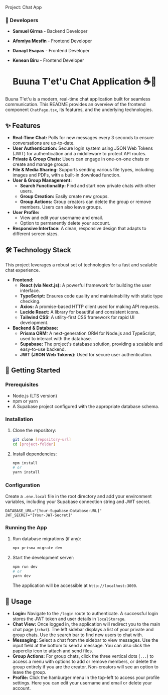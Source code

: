 Project: Chat App
### 👥 Developers

* **Samuel Girma** - Backend Developer
* **Afomiya Mesfin** - Frontend Developer
* **Danayt Esayas** - Frontend Developer
* **Kenean Biru** - Frontend Developer

  # Buuna T'et'u Chat Application ☕💬

Buuna T'et'u is a modern, real-time chat application built for seamless communication. This README provides an overview of the frontend component `ChatPage.tsx`, its features, and the underlying technologies.
## ✨ Features
  * **Real-Time Chat:** Polls for new messages every 3 seconds to ensure conversations are up-to-date.
  * **User Authentication:** Secure login system using JSON Web Tokens (JWT) for authentication and a middleware to protect API routes.
  * **Private & Group Chats:** Users can engage in one-on-one chats or create and manage groups.
  * **File & Media Sharing:** Supports sending various file types, including images and PDFs, with a built-in download function.
  * **User & Group Management:**
      * **Search Functionality:** Find and start new private chats with other users.
      * **Group Creation:** Easily create new groups.
      * **Group Actions:** Group creators can delete the group or remove members. Users can also leave groups.
  * **User Profile:**
      * View and edit your username and email.
      * Option to permanently delete your account.
  * **Responsive Interface:** A clean, responsive design that adapts to different screen sizes.
    
## 🛠️ Technology Stack

This project leverages a robust set of technologies for a fast and scalable chat experience.
  * **Frontend:**
      * **React (via Next.js):** A powerful framework for building the user interface.
      * **TypeScript:** Ensures code quality and maintainability with static type checking.
      * **Axios:** A promise-based HTTP client used for making API requests.
      * **Lucide React:** A library for beautiful and consistent icons.
      * **Tailwind CSS:** A utility-first CSS framework for rapid UI development.
  * **Backend & Database:**
      * **Prisma ORM:** A next-generation ORM for Node.js and TypeScript, used to interact with the database.
      * **Supabase:** The project's database solution, providing a scalable and easy-to-use backend.
      * **JWT (JSON Web Tokens):** Used for secure user authentication.

## 🚀 Getting Started

### Prerequisites

  * Node.js (LTS version)
  * npm or yarn
  * A Supabase project configured with the appropriate database schema.

### Installation

1.  Clone the repository:

    ```bash
    git clone [repository-url]
    cd [project-folder]
    ```

2.  Install dependencies:

    ```bash
    npm install
    # or
    yarn install
    ```

### Configuration

Create a `.env.local` file in the root directory and add your environment variables, including your Supabase connection string and JWT secret.

```env
DATABASE_URL="[Your-Supabase-Database-URL]"
JWT_SECRET="[Your-JWT-Secret]"
```

### Running the App

1.  Run database migrations (if any):

    ```bash
    npx prisma migrate dev
    ```

2.  Start the development server:

    ```bash
    npm run dev
    # or
    yarn dev
    ```

    The application will be accessible at `http://localhost:3000`.


## 📝 Usage

  * **Login:** Navigate to the `/login` route to authenticate. A successful login stores the JWT token and user details in `localStorage`.
  * **Chat View:** Once logged in, the application will redirect you to the main chat page (`/chat`). The left sidebar displays a list of your private and group chats. Use the search bar to find new users to chat with.
  * **Messaging:** Select a chat from the sidebar to view messages. Use the input field at the bottom to send a message. You can also click the paperclip icon to attach and send files.
  * **Group Actions:** For group chats, click the three vertical dots (`...`) to access a menu with options to add or remove members, or delete the group entirely if you are the creator. Non-creators will see an option to leave the group.
  * **Profile:** Click the hamburger menu in the top-left to access your profile settings. Here you can edit your username and email or delete your account.
